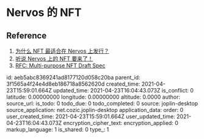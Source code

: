 # Nervos 的 NFT



## Reference

1. [为什么 NFT 最适合在 Nervos 上发行？](https://mp.weixin.qq.com/s/nvT5u6PsDW0PLTjvZHhnaw)
2. [听说 Nervos 上的 NFT 要来了！](https://mp.weixin.qq.com/s/0Ag8PXZeTz0FcHm3oi3oCQ)
3. [RFC: Multi-purpose NFT Draft Spec](https://talk.nervos.org/t/rfc-multi-purpose-nft-draft-spec/5434)

id: aeb5abc8369241ad8177120d058c20ba
parent_id: 3f1565a4f24e4d8eb186718a8562620d
created_time: 2021-04-23T15:59:01.664Z
updated_time: 2021-04-23T16:04:43.073Z
is_conflict: 0
latitude: 0.00000000
longitude: 0.00000000
altitude: 0.0000
author: 
source_url: 
is_todo: 0
todo_due: 0
todo_completed: 0
source: joplin-desktop
source_application: net.cozic.joplin-desktop
application_data: 
order: 0
user_created_time: 2021-04-23T15:59:01.664Z
user_updated_time: 2021-04-23T16:04:43.073Z
encryption_cipher_text: 
encryption_applied: 0
markup_language: 1
is_shared: 0
type_: 1